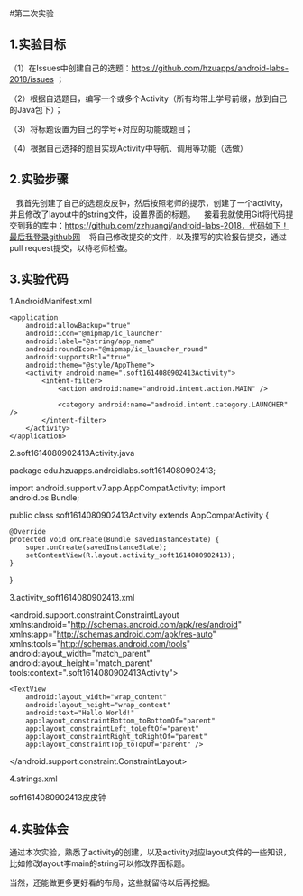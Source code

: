 #第二次实验
 
 ## 1.实验目标
 
 （1）在Issues中创建自己的选题：https://github.com/hzuapps/android-labs-2018/issues ；
 
 （2）根据自选题目，编写一个或多个Activity（所有均带上学号前缀，放到自己的Java包下）；
 
 （3）将标题设置为自己的学号+对应的功能或题目；
 
 （4）根据自己选择的题目实现Activity中导航、调用等功能（选做）
 
 ## 2.实验步骤
 
    我首先创建了自己的选题皮皮钟，然后按照老师的提示，创建了一个activity，并且修改了layout中的string文件，设置界面的标题。
    接着我就使用Git将代码提交到我的库中：https://github.com/zzhuangj/android-labs-2018，代码如下！最后我登录github网
    将自己修改提交的文件，以及攥写的实验报告提交，通过pull request提交，以待老师检查。
 
 ## 3.实验代码
 
 1.AndroidManifest.xml
 
 <?xml version="1.0" encoding="utf-8"?>
<manifest xmlns:android="http://schemas.android.com/apk/res/android"
    package="edu.hzuapps.androidlabs.soft1614080902413">

    <application
        android:allowBackup="true"
        android:icon="@mipmap/ic_launcher"
        android:label="@string/app_name"
        android:roundIcon="@mipmap/ic_launcher_round"
        android:supportsRtl="true"
        android:theme="@style/AppTheme">
        <activity android:name=".soft1614080902413Activity">
            <intent-filter>
                <action android:name="android.intent.action.MAIN" />

                <category android:name="android.intent.category.LAUNCHER" />
            </intent-filter>
        </activity>
    </application>

</manifest>
 
 2.soft1614080902413Activity.java
 
 package edu.hzuapps.androidlabs.soft1614080902413;

import android.support.v7.app.AppCompatActivity;
import android.os.Bundle;

public class soft1614080902413Activity extends AppCompatActivity {

    @Override
    protected void onCreate(Bundle savedInstanceState) {
        super.onCreate(savedInstanceState);
        setContentView(R.layout.activity_soft1614080902413);
    }
}

3.activity_soft1614080902413.xml

<?xml version="1.0" encoding="utf-8"?>
<android.support.constraint.ConstraintLayout xmlns:android="http://schemas.android.com/apk/res/android"
    xmlns:app="http://schemas.android.com/apk/res-auto"
    xmlns:tools="http://schemas.android.com/tools"
    android:layout_width="match_parent"
    android:layout_height="match_parent"
    tools:context=".soft1614080902413Activity">

    <TextView
        android:layout_width="wrap_content"
        android:layout_height="wrap_content"
        android:text="Hello World!"
        app:layout_constraintBottom_toBottomOf="parent"
        app:layout_constraintLeft_toLeftOf="parent"
        app:layout_constraintRight_toRightOf="parent"
        app:layout_constraintTop_toTopOf="parent" />

</android.support.constraint.ConstraintLayout>

4.strings.xml

<resources>
    <string name="app_name">soft1614080902413皮皮钟</string>
</resources>

## 4.实验体会

通过本次实验，熟悉了activity的创建，以及activity对应layout文件的一些知识，比如修改layout李main的string可以修改界面标题。

当然，还能做更多更好看的布局，这些就留待以后再挖掘。

